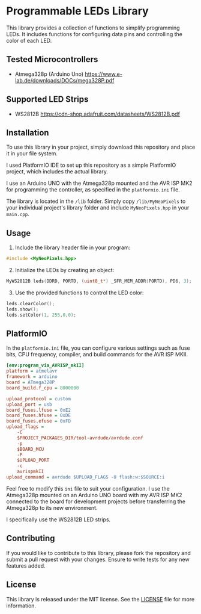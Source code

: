 # Programmable LEDs Library

This library provides a collection of functions to simplify programming LEDs. It includes functions for configuring data pins and controlling the color of each LED.

## Tested Microcontrollers

- Atmega328p (Arduino Uno)	https://www.e-lab.de/downloads/DOCs/mega328P.pdf

## Supported LED Strips

- WS2812B			https://cdn-shop.adafruit.com/datasheets/WS2812B.pdf

## Installation

To use this library in your project, simply download this repository and place it in your file system.

I used PlatformIO IDE to set up this repository as a simple PlatformIO project, which includes the actual library.

I use an Arduino UNO with the Atmega328p mounted and the AVR ISP MK2 for programming the controller, as specified in the `platformio.ini` file.

The library is located in the `/lib` folder. Simply copy `/lib/MyNeoPixels` to your individual project's library folder and include `MyNeoPixels.hpp` in your `main.cpp`.

## Usage

1. Include the library header file in your program:
```cpp
#include <MyNeoPixels.hpp>
```

2. Initialize the LEDs by creating an object:
```cpp
MyWS2812B leds(DDRD, PORTD, (uint8_t*) _SFR_MEM_ADDR(PORTD), PD6, 3);
```

3. Use the provided functions to control the LED color:
```cpp
leds.clearColor();
leds.show();
leds.setColor(1, 255,0,0);
```

## PlatformIO

In the `platformio.ini` file, you can configure various settings such as fuse bits, CPU frequency, compiler, and build commands for the AVR ISP MKII.

```ini
[env:program_via_AVRISP_mkII]
platform = atmelavr
framework = arduino
board = ATmega328P
board_build.f_cpu = 8000000

upload_protocol = custom
upload_port = usb
board_fuses.lfuse = 0xE2
board_fuses.hfuse = 0xDE
board_fuses.efuse = 0xFD
upload_flags = 
	-C
	$PROJECT_PACKAGES_DIR/tool-avrdude/avrdude.conf
	-p
	$BOARD_MCU
	-P
	$UPLOAD_PORT
	-c
	avrispmkII
upload_command = avrdude $UPLOAD_FLAGS -U flash:w:$SOURCE:i
```

Feel free to modify this `ini` file to suit your configuration. I use the Atmega328p mounted on an Arduino UNO board with my AVR ISP MK2 connected to the board for development projects before transferring the Atmega328p to its new environment.

I specifically use the WS2812B LED strips.

## Contributing

If you would like to contribute to this library, please fork the repository and submit a pull request with your changes. Ensure to write tests for any new features added.

## License

This library is released under the MIT license. See the [LICENSE](LICENSE) file for more information.
